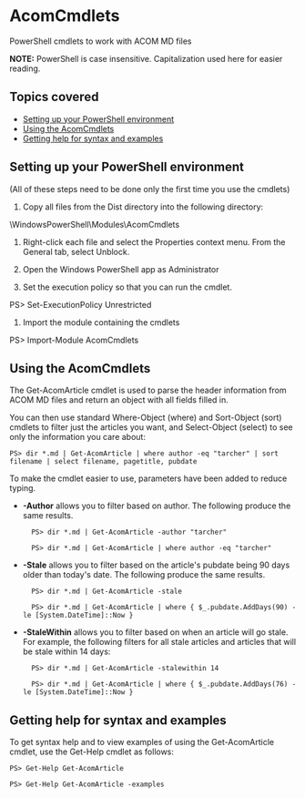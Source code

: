 # AcomCmdlets
PowerShell cmdlets to work with ACOM MD files

**NOTE:** PowerShell is case insensitive. Capitalization used here for easier reading.

## Topics covered
- [Setting up your PowerShell environment](#setting-up-your-powershell-environment)
- [Using the AcomCmdlets](#using-the-acomcmdlets)
- [Getting help for syntax and examples](#getting-help-for-syntax-and-examples)

## Setting up your PowerShell environment
(All of these steps need to be done only the first time you use the cmdlets)

1. Copy all files from the Dist directory into the following directory:

  <YourLocalDocumentsFolder>\WindowsPowerShell\Modules\AcomCmdlets

1. Right-click each file and select the Properties context menu. From the General tab, select Unblock.

1. Open the Windows PowerShell app as Administrator

1. Set the execution policy so that you can run the cmdlet. 

  PS> Set-ExecutionPolicy Unrestricted

1. Import the module containing the cmdlets

  PS> Import-Module AcomCmdlets

## Using the AcomCmdlets

The Get-AcomArticle cmdlet is used to parse the header information from ACOM MD files and return an object with all fields filled in.

You can then use standard Where-Object (where) and Sort-Object (sort) cmdlets to filter just the articles you want, and Select-Object (select) to see only the information you care about:

	PS> dir *.md | Get-AcomArticle | where author -eq "tarcher" | sort filename | select filename, pagetitle, pubdate

To make the cmdlet easier to use, parameters have been added to reduce typing.

- **-Author** allows you to filter based on author. The following produce the same results.

	    PS> dir *.md | Get-AcomArticle -author "tarcher" 
	
	    PS> dir *.md | Get-AcomArticle | where author -eq "tarcher"

- **-Stale** allows you to filter based on the article's pubdate being 90 days older than today's date. The following produce the same results.

    	PS> dir *.md | Get-AcomArticle -stale
    	
  	    PS> dir *.md | Get-AcomArticle | where { $_.pubdate.AddDays(90) -le [System.DateTime]::Now } 

- **-StaleWithin** allows you to filter based on when an article will go stale. For example, the following filters for all stale articles and articles that will be stale within 14 days:

    	PS> dir *.md | Get-AcomArticle -stalewithin 14
  	  
  	    PS> dir *.md | Get-AcomArticle | where { $_.pubdate.AddDays(76) -le [System.DateTime]::Now } 

## Getting help for syntax and examples
To get syntax help and to view examples of using the Get-AcomArticle cmdlet, use the Get-Help cmdlet as follows:

	PS> Get-Help Get-AcomArticle

	PS> Get-Help Get-AcomArticle -examples
	
